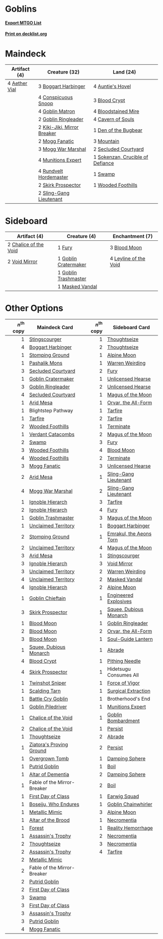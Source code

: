 # Goblins

#### [Export MTGO List](../collection/Goblins/Goblins.txt)
#### [Print on decklist.org](http://decklist.org/?deckmain=4%09Aether%20Vial%0A4%09Auntie's%20Hovel%0A3%09Blood%20Crypt%0A4%09Bloodstained%20Mire%0A3%09Boggart%20Harbinger%0A4%09Cavern%20of%20Souls%0A4%09Conspicuous%20Snoop%0A1%09Den%20of%20the%20Bugbear%0A4%09Goblin%20Matron%0A2%09Goblin%20Ringleader%0A2%09Kiki-Jiki,%20Mirror%20Breaker%0A2%09Mogg%20Fanatic%0A3%09Mogg%20War%20Marshal%0A3%09Mountain%0A4%09Munitions%20Expert%0A4%09Rundvelt%20Hordemaster%0A2%09Secluded%20Courtyard%0A2%09Skirk%20Prospector%0A2%09Sling-Gang%20Lieutenant%0A1%09Sokenzan,%20Crucible%20of%20Defiance%0A1%09Swamp%0A1%09Wooded%20Foothills&deckside=3%09Blood%20Moon%0A2%09Chalice%20of%20the%20Void%0A1%09Fury%0A1%09Goblin%20Cratermaker%0A1%09Goblin%20Trashmaster%0A4%09Leyline%20of%20the%20Void%0A1%09Masked%20Vandal%0A2%09Void%20Mirror)
# Maindeck

|                                     Artifact (4)                                      |                                            Creature (32)                                            |                                                 Land (24)                                                 |
|---------------------------------------------------------------------------------------|-----------------------------------------------------------------------------------------------------|-----------------------------------------------------------------------------------------------------------|
|4 [Aether Vial](http://gatherer.wizards.com/Pages/Card/Details.aspx?multiverseid=48146)|3 [Boggart Harbinger](http://gatherer.wizards.com/Pages/Card/Details.aspx?multiverseid=139441)       |4 [Auntie's Hovel](http://gatherer.wizards.com/Pages/Card/Details.aspx?multiverseid=153457)                |
|                                                                                       |4 [Conspicuous Snoop](http://gatherer.wizards.com/Pages/Card/Details.aspx?multiverseid=485462)       |3 [Blood Crypt](http://gatherer.wizards.com/Pages/Card/Details.aspx?multiverseid=97102)                    |
|                                                                                       |4 [Goblin Matron](http://gatherer.wizards.com/Pages/Card/Details.aspx?multiverseid=15810)            |4 [Bloodstained Mire](http://gatherer.wizards.com/Pages/Card/Details.aspx?multiverseid=405094)             |
|                                                                                       |2 [Goblin Ringleader](http://gatherer.wizards.com/Pages/Card/Details.aspx?multiverseid=27664)        |4 [Cavern of Souls](http://gatherer.wizards.com/Pages/Card/Details.aspx?multiverseid=278058)               |
|                                                                                       |2 [Kiki-Jiki, Mirror Breaker](http://gatherer.wizards.com/Pages/Card/Details.aspx?multiverseid=50321)|1 [Den of the Bugbear](http://gatherer.wizards.com/Pages/Card/Details.aspx?multiverseid=527541)            |
|                                                                                       |2 [Mogg Fanatic](http://gatherer.wizards.com/Pages/Card/Details.aspx?multiverseid=134748)            |3 [Mountain](http://gatherer.wizards.com/Pages/Card/Details.aspx?multiverseid=439859)                      |
|                                                                                       |3 [Mogg War Marshal](http://gatherer.wizards.com/Pages/Card/Details.aspx?multiverseid=157924)        |2 [Secluded Courtyard](http://gatherer.wizards.com/Pages/Card/Details.aspx?multiverseid=548588)            |
|                                                                                       |4 [Munitions Expert](http://gatherer.wizards.com/Pages/Card/Details.aspx?multiverseid=464158)        |1 [Sokenzan, Crucible of Defiance](http://gatherer.wizards.com/Pages/Card/Details.aspx?multiverseid=548589)|
|                                                                                       |4 [Rundvelt Hordemaster](http://gatherer.wizards.com/Pages/Card/Details.aspx?multiverseid=574622)    |1 [Swamp](http://gatherer.wizards.com/Pages/Card/Details.aspx?multiverseid=439858)                         |
|                                                                                       |2 [Skirk Prospector](http://gatherer.wizards.com/Pages/Card/Details.aspx?multiverseid=159051)        |1 [Wooded Foothills](http://gatherer.wizards.com/Pages/Card/Details.aspx?multiverseid=405116)              |
|                                                                                       |2 [Sling-Gang Lieutenant](http://gatherer.wizards.com/Pages/Card/Details.aspx?multiverseid=464057)   |                                                                                                           |


# Sideboard

|                                          Artifact (4)                                          |                                         Creature (4)                                          |                                        Enchantment (7)                                         |
|------------------------------------------------------------------------------------------------|-----------------------------------------------------------------------------------------------|------------------------------------------------------------------------------------------------|
|2 [Chalice of the Void](http://gatherer.wizards.com/Pages/Card/Details.aspx?multiverseid=442211)|1 [Fury](http://gatherer.wizards.com/Pages/Card/Details.aspx?multiverseid=522202)              |3 [Blood Moon](http://gatherer.wizards.com/Pages/Card/Details.aspx?multiverseid=45386)          |
|2 [Void Mirror](http://gatherer.wizards.com/Pages/Card/Details.aspx?multiverseid=522318)        |1 [Goblin Cratermaker](http://gatherer.wizards.com/Pages/Card/Details.aspx?multiverseid=452853)|4 [Leyline of the Void](http://gatherer.wizards.com/Pages/Card/Details.aspx?multiverseid=107682)|
|                                                                                                |1 [Goblin Trashmaster](http://gatherer.wizards.com/Pages/Card/Details.aspx?multiverseid=447280)|                                                                                                |
|                                                                                                |1 [Masked Vandal](http://gatherer.wizards.com/Pages/Card/Details.aspx?multiverseid=503800)     |                                                                                                |


# Other Options

|*n*<sup>th</sup> copy|                                           Maindeck Card                                           |*n*<sup>th</sup> copy|                                          Sideboard Card                                          |
|--------------------:|---------------------------------------------------------------------------------------------------|--------------------:|--------------------------------------------------------------------------------------------------|
|                    1|[Stingscourger](http://gatherer.wizards.com/Pages/Card/Details.aspx?multiverseid=413691)           |                    1|[Thoughtseize](http://gatherer.wizards.com/Pages/Card/Details.aspx?multiverseid=438676)           |
|                    4|[Boggart Harbinger](http://gatherer.wizards.com/Pages/Card/Details.aspx?multiverseid=139441)       |                    2|[Thoughtseize](http://gatherer.wizards.com/Pages/Card/Details.aspx?multiverseid=438676)           |
|                    1|[Stomping Ground](http://gatherer.wizards.com/Pages/Card/Details.aspx?multiverseid=405110)         |                    1|[Alpine Moon](http://gatherer.wizards.com/Pages/Card/Details.aspx?multiverseid=447264)            |
|                    1|[Pashalik Mons](http://gatherer.wizards.com/Pages/Card/Details.aspx?multiverseid=464087)           |                    1|[Warren Weirding](http://gatherer.wizards.com/Pages/Card/Details.aspx?multiverseid=370488)        |
|                    3|[Secluded Courtyard](http://gatherer.wizards.com/Pages/Card/Details.aspx?multiverseid=548588)      |                    2|[Fury](http://gatherer.wizards.com/Pages/Card/Details.aspx?multiverseid=522202)                   |
|                    1|[Goblin Cratermaker](http://gatherer.wizards.com/Pages/Card/Details.aspx?multiverseid=452853)      |                    1|[Unlicensed Hearse](http://gatherer.wizards.com/Pages/Card/Details.aspx?multiverseid=555447)      |
|                    3|[Goblin Ringleader](http://gatherer.wizards.com/Pages/Card/Details.aspx?multiverseid=27664)        |                    2|[Unlicensed Hearse](http://gatherer.wizards.com/Pages/Card/Details.aspx?multiverseid=555447)      |
|                    4|[Secluded Courtyard](http://gatherer.wizards.com/Pages/Card/Details.aspx?multiverseid=548588)      |                    1|[Magus of the Moon](http://gatherer.wizards.com/Pages/Card/Details.aspx?multiverseid=136152)      |
|                    1|[Arid Mesa](http://gatherer.wizards.com/Pages/Card/Details.aspx?multiverseid=405092)               |                    1|[Orvar, the All-Form](http://gatherer.wizards.com/Pages/Card/Details.aspx?multiverseid=503678)    |
|                    1|Blightstep Pathway                                                                                 |                    1|[Tarfire](http://gatherer.wizards.com/Pages/Card/Details.aspx?multiverseid=157921)                |
|                    1|[Tarfire](http://gatherer.wizards.com/Pages/Card/Details.aspx?multiverseid=157921)                 |                    2|[Tarfire](http://gatherer.wizards.com/Pages/Card/Details.aspx?multiverseid=157921)                |
|                    2|[Wooded Foothills](http://gatherer.wizards.com/Pages/Card/Details.aspx?multiverseid=405116)        |                    1|[Terminate](http://gatherer.wizards.com/Pages/Card/Details.aspx?multiverseid=176449)              |
|                    1|[Verdant Catacombs](http://gatherer.wizards.com/Pages/Card/Details.aspx?multiverseid=405113)       |                    2|[Magus of the Moon](http://gatherer.wizards.com/Pages/Card/Details.aspx?multiverseid=136152)      |
|                    2|[Swamp](http://gatherer.wizards.com/Pages/Card/Details.aspx?multiverseid=439858)                   |                    3|[Fury](http://gatherer.wizards.com/Pages/Card/Details.aspx?multiverseid=522202)                   |
|                    3|[Wooded Foothills](http://gatherer.wizards.com/Pages/Card/Details.aspx?multiverseid=405116)        |                    4|[Blood Moon](http://gatherer.wizards.com/Pages/Card/Details.aspx?multiverseid=45386)              |
|                    4|[Wooded Foothills](http://gatherer.wizards.com/Pages/Card/Details.aspx?multiverseid=405116)        |                    2|[Terminate](http://gatherer.wizards.com/Pages/Card/Details.aspx?multiverseid=176449)              |
|                    3|[Mogg Fanatic](http://gatherer.wizards.com/Pages/Card/Details.aspx?multiverseid=134748)            |                    3|[Unlicensed Hearse](http://gatherer.wizards.com/Pages/Card/Details.aspx?multiverseid=555447)      |
|                    2|[Arid Mesa](http://gatherer.wizards.com/Pages/Card/Details.aspx?multiverseid=405092)               |                    1|[Sling-Gang Lieutenant](http://gatherer.wizards.com/Pages/Card/Details.aspx?multiverseid=464057)  |
|                    4|[Mogg War Marshal](http://gatherer.wizards.com/Pages/Card/Details.aspx?multiverseid=157924)        |                    2|[Sling-Gang Lieutenant](http://gatherer.wizards.com/Pages/Card/Details.aspx?multiverseid=464057)  |
|                    1|[Ignoble Hierarch](http://gatherer.wizards.com/Pages/Card/Details.aspx?multiverseid=522242)        |                    3|[Tarfire](http://gatherer.wizards.com/Pages/Card/Details.aspx?multiverseid=157921)                |
|                    2|[Ignoble Hierarch](http://gatherer.wizards.com/Pages/Card/Details.aspx?multiverseid=522242)        |                    4|[Fury](http://gatherer.wizards.com/Pages/Card/Details.aspx?multiverseid=522202)                   |
|                    1|[Goblin Trashmaster](http://gatherer.wizards.com/Pages/Card/Details.aspx?multiverseid=447280)      |                    3|[Magus of the Moon](http://gatherer.wizards.com/Pages/Card/Details.aspx?multiverseid=136152)      |
|                    1|[Unclaimed Territory](http://gatherer.wizards.com/Pages/Card/Details.aspx?multiverseid=435419)     |                    1|[Boggart Harbinger](http://gatherer.wizards.com/Pages/Card/Details.aspx?multiverseid=139441)      |
|                    2|[Stomping Ground](http://gatherer.wizards.com/Pages/Card/Details.aspx?multiverseid=405110)         |                    1|[Emrakul, the Aeons Torn](http://gatherer.wizards.com/Pages/Card/Details.aspx?multiverseid=397905)|
|                    2|[Unclaimed Territory](http://gatherer.wizards.com/Pages/Card/Details.aspx?multiverseid=435419)     |                    4|[Magus of the Moon](http://gatherer.wizards.com/Pages/Card/Details.aspx?multiverseid=136152)      |
|                    3|[Arid Mesa](http://gatherer.wizards.com/Pages/Card/Details.aspx?multiverseid=405092)               |                    1|[Stingscourger](http://gatherer.wizards.com/Pages/Card/Details.aspx?multiverseid=413691)          |
|                    3|[Ignoble Hierarch](http://gatherer.wizards.com/Pages/Card/Details.aspx?multiverseid=522242)        |                    3|[Void Mirror](http://gatherer.wizards.com/Pages/Card/Details.aspx?multiverseid=522318)            |
|                    3|[Unclaimed Territory](http://gatherer.wizards.com/Pages/Card/Details.aspx?multiverseid=435419)     |                    2|[Warren Weirding](http://gatherer.wizards.com/Pages/Card/Details.aspx?multiverseid=370488)        |
|                    4|[Unclaimed Territory](http://gatherer.wizards.com/Pages/Card/Details.aspx?multiverseid=435419)     |                    2|[Masked Vandal](http://gatherer.wizards.com/Pages/Card/Details.aspx?multiverseid=503800)          |
|                    4|[Ignoble Hierarch](http://gatherer.wizards.com/Pages/Card/Details.aspx?multiverseid=522242)        |                    2|[Alpine Moon](http://gatherer.wizards.com/Pages/Card/Details.aspx?multiverseid=447264)            |
|                    1|[Goblin Chieftain](http://gatherer.wizards.com/Pages/Card/Details.aspx?multiverseid=438481)        |                    1|[Engineered Explosives](http://gatherer.wizards.com/Pages/Card/Details.aspx?multiverseid=50139)   |
|                    3|[Skirk Prospector](http://gatherer.wizards.com/Pages/Card/Details.aspx?multiverseid=159051)        |                    1|[Squee, Dubious Monarch](http://gatherer.wizards.com/Pages/Card/Details.aspx?multiverseid=574626) |
|                    1|[Blood Moon](http://gatherer.wizards.com/Pages/Card/Details.aspx?multiverseid=45386)               |                    1|[Goblin Ringleader](http://gatherer.wizards.com/Pages/Card/Details.aspx?multiverseid=27664)       |
|                    2|[Blood Moon](http://gatherer.wizards.com/Pages/Card/Details.aspx?multiverseid=45386)               |                    2|[Orvar, the All-Form](http://gatherer.wizards.com/Pages/Card/Details.aspx?multiverseid=503678)    |
|                    3|[Blood Moon](http://gatherer.wizards.com/Pages/Card/Details.aspx?multiverseid=45386)               |                    1|[Soul-Guide Lantern](http://gatherer.wizards.com/Pages/Card/Details.aspx?multiverseid=476488)     |
|                    1|[Squee, Dubious Monarch](http://gatherer.wizards.com/Pages/Card/Details.aspx?multiverseid=574626)  |                    1|[Abrade](http://gatherer.wizards.com/Pages/Card/Details.aspx?multiverseid=430772)                 |
|                    4|[Blood Crypt](http://gatherer.wizards.com/Pages/Card/Details.aspx?multiverseid=97102)              |                    1|[Pithing Needle](http://gatherer.wizards.com/Pages/Card/Details.aspx?multiverseid=129526)         |
|                    4|[Skirk Prospector](http://gatherer.wizards.com/Pages/Card/Details.aspx?multiverseid=159051)        |                    1|Hidetsugu Consumes All                                                                            |
|                    1|[Twinshot Sniper](http://gatherer.wizards.com/Pages/Card/Details.aspx?multiverseid=548473)         |                    1|[Force of Vigor](http://gatherer.wizards.com/Pages/Card/Details.aspx?multiverseid=464113)         |
|                    1|[Scalding Tarn](http://gatherer.wizards.com/Pages/Card/Details.aspx?multiverseid=405107)           |                    1|[Surgical Extraction](http://gatherer.wizards.com/Pages/Card/Details.aspx?multiverseid=397706)    |
|                    1|[Battle Cry Goblin](http://gatherer.wizards.com/Pages/Card/Details.aspx?multiverseid=527419)       |                    1|Brotherhood's End                                                                                 |
|                    1|[Goblin Piledriver](http://gatherer.wizards.com/Pages/Card/Details.aspx?multiverseid=40193)        |                    1|[Munitions Expert](http://gatherer.wizards.com/Pages/Card/Details.aspx?multiverseid=464158)       |
|                    1|[Chalice of the Void](http://gatherer.wizards.com/Pages/Card/Details.aspx?multiverseid=442211)     |                    1|[Goblin Bombardment](http://gatherer.wizards.com/Pages/Card/Details.aspx?multiverseid=376349)     |
|                    2|[Chalice of the Void](http://gatherer.wizards.com/Pages/Card/Details.aspx?multiverseid=442211)     |                    1|[Persist](http://gatherer.wizards.com/Pages/Card/Details.aspx?multiverseid=522172)                |
|                    1|[Thoughtseize](http://gatherer.wizards.com/Pages/Card/Details.aspx?multiverseid=438676)            |                    2|[Abrade](http://gatherer.wizards.com/Pages/Card/Details.aspx?multiverseid=430772)                 |
|                    1|[Ziatora's Proving Ground](http://gatherer.wizards.com/Pages/Card/Details.aspx?multiverseid=555462)|                    2|[Persist](http://gatherer.wizards.com/Pages/Card/Details.aspx?multiverseid=522172)                |
|                    1|[Overgrown Tomb](http://gatherer.wizards.com/Pages/Card/Details.aspx?multiverseid=405103)          |                    1|[Damping Sphere](http://gatherer.wizards.com/Pages/Card/Details.aspx?multiverseid=443101)         |
|                    1|[Putrid Goblin](http://gatherer.wizards.com/Pages/Card/Details.aspx?multiverseid=464050)           |                    1|[Boil](http://gatherer.wizards.com/Pages/Card/Details.aspx?multiverseid=14630)                    |
|                    1|[Altar of Dementia](http://gatherer.wizards.com/Pages/Card/Details.aspx?multiverseid=382212)       |                    2|[Damping Sphere](http://gatherer.wizards.com/Pages/Card/Details.aspx?multiverseid=443101)         |
|                    1|Fable of the Mirror-Breaker                                                                        |                    2|[Boil](http://gatherer.wizards.com/Pages/Card/Details.aspx?multiverseid=14630)                    |
|                    1|[First Day of Class](http://gatherer.wizards.com/Pages/Card/Details.aspx?multiverseid=513579)      |                    1|[Earwig Squad](http://gatherer.wizards.com/Pages/Card/Details.aspx?multiverseid=370530)           |
|                    1|[Boseiju, Who Endures](http://gatherer.wizards.com/Pages/Card/Details.aspx?multiverseid=548579)    |                    1|[Goblin Chainwhirler](http://gatherer.wizards.com/Pages/Card/Details.aspx?multiverseid=443017)    |
|                    1|[Metallic Mimic](http://gatherer.wizards.com/Pages/Card/Details.aspx?multiverseid=423831)          |                    3|[Alpine Moon](http://gatherer.wizards.com/Pages/Card/Details.aspx?multiverseid=447264)            |
|                    1|[Altar of the Brood](http://gatherer.wizards.com/Pages/Card/Details.aspx?multiverseid=386475)      |                    1|[Necromentia](http://gatherer.wizards.com/Pages/Card/Details.aspx?multiverseid=485439)            |
|                    1|[Forest](http://gatherer.wizards.com/Pages/Card/Details.aspx?multiverseid=439860)                  |                    1|[Reality Hemorrhage](http://gatherer.wizards.com/Pages/Card/Details.aspx?multiverseid=407610)     |
|                    1|[Assassin's Trophy](http://gatherer.wizards.com/Pages/Card/Details.aspx?multiverseid=452902)       |                    2|[Necromentia](http://gatherer.wizards.com/Pages/Card/Details.aspx?multiverseid=485439)            |
|                    2|[Thoughtseize](http://gatherer.wizards.com/Pages/Card/Details.aspx?multiverseid=438676)            |                    3|[Necromentia](http://gatherer.wizards.com/Pages/Card/Details.aspx?multiverseid=485439)            |
|                    2|[Assassin's Trophy](http://gatherer.wizards.com/Pages/Card/Details.aspx?multiverseid=452902)       |                    4|[Tarfire](http://gatherer.wizards.com/Pages/Card/Details.aspx?multiverseid=157921)                |
|                    2|[Metallic Mimic](http://gatherer.wizards.com/Pages/Card/Details.aspx?multiverseid=423831)          |                     |                                                                                                  |
|                    2|Fable of the Mirror-Breaker                                                                        |                     |                                                                                                  |
|                    2|[Putrid Goblin](http://gatherer.wizards.com/Pages/Card/Details.aspx?multiverseid=464050)           |                     |                                                                                                  |
|                    2|[First Day of Class](http://gatherer.wizards.com/Pages/Card/Details.aspx?multiverseid=513579)      |                     |                                                                                                  |
|                    3|[Swamp](http://gatherer.wizards.com/Pages/Card/Details.aspx?multiverseid=439858)                   |                     |                                                                                                  |
|                    3|[First Day of Class](http://gatherer.wizards.com/Pages/Card/Details.aspx?multiverseid=513579)      |                     |                                                                                                  |
|                    3|[Assassin's Trophy](http://gatherer.wizards.com/Pages/Card/Details.aspx?multiverseid=452902)       |                     |                                                                                                  |
|                    3|[Putrid Goblin](http://gatherer.wizards.com/Pages/Card/Details.aspx?multiverseid=464050)           |                     |                                                                                                  |
|                    4|[Mogg Fanatic](http://gatherer.wizards.com/Pages/Card/Details.aspx?multiverseid=134748)            |                     |                                                                                                  |


